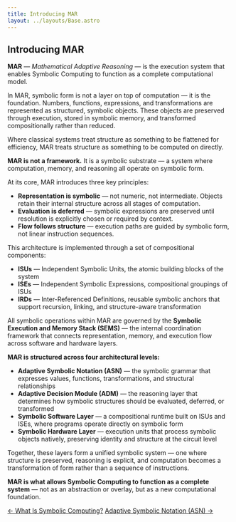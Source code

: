 ```yaml
---
title: Introducing MAR
layout: ../layouts/Base.astro
---
```


## Introducing MAR

**MAR** — *Mathematical Adaptive Reasoning* — is the execution system that enables Symbolic Computing to function as a complete computational model.

In MAR, symbolic form is not a layer on top of computation — it is the foundation. Numbers, functions, expressions, and transformations are represented as structured, symbolic objects. These objects are preserved through execution, stored in symbolic memory, and transformed compositionally rather than reduced.

Where classical systems treat structure as something to be flattened for efficiency, MAR treats structure as something to be computed on directly.

**MAR is not a framework.** It is a symbolic substrate — a system where computation, memory, and reasoning all operate on symbolic form.

At its core, MAR introduces three key principles:

- **Representation is symbolic** — not numeric, not intermediate. Objects retain their internal structure across all stages of computation.
- **Evaluation is deferred** — symbolic expressions are preserved until resolution is explicitly chosen or required by context.
- **Flow follows structure** — execution paths are guided by symbolic form, not linear instruction sequences.

This architecture is implemented through a set of compositional components:

- **ISUs** — Independent Symbolic Units, the atomic building blocks of the system  
- **ISEs** — Independent Symbolic Expressions, compositional groupings of ISUs  
- **IRDs** — Inter-Referenced Definitions, reusable symbolic anchors that support recursion, linking, and structure-aware transformation

All symbolic operations within MAR are governed by the **Symbolic Execution and Memory Stack (SEMS)** — the internal coordination framework that connects representation, memory, and execution flow across software and hardware layers.

**MAR is structured across four architectural levels:**

- **Adaptive Symbolic Notation (ASN)** — the symbolic grammar that expresses values, functions, transformations, and structural relationships  
- **Adaptive Decision Module (ADM)** — the reasoning layer that determines how symbolic structures should be evaluated, deferred, or transformed  
- **Symbolic Software Layer** — a compositional runtime built on ISUs and ISEs, where programs operate directly on symbolic form  
- **Symbolic Hardware Layer** — execution units that process symbolic objects natively, preserving identity and structure at the circuit level

Together, these layers form a unified symbolic system — one where structure is preserved, reasoning is explicit, and computation becomes a transformation of form rather than a sequence of instructions.

**MAR is what allows Symbolic Computing to function as a complete system** — not as an abstraction or overlay, but as a new computational foundation.


<div class="flex justify-between text-sm text-gray-600 mt-12">
  <a href="/what-is-symbolic-computing" class="no-underline hover:underline">← What Is Symbolic Computing?</a>
  <a href="/asn" class="no-underline hover:underline">Adaptive Symbolic Notation (ASN) →</a>
</div>
